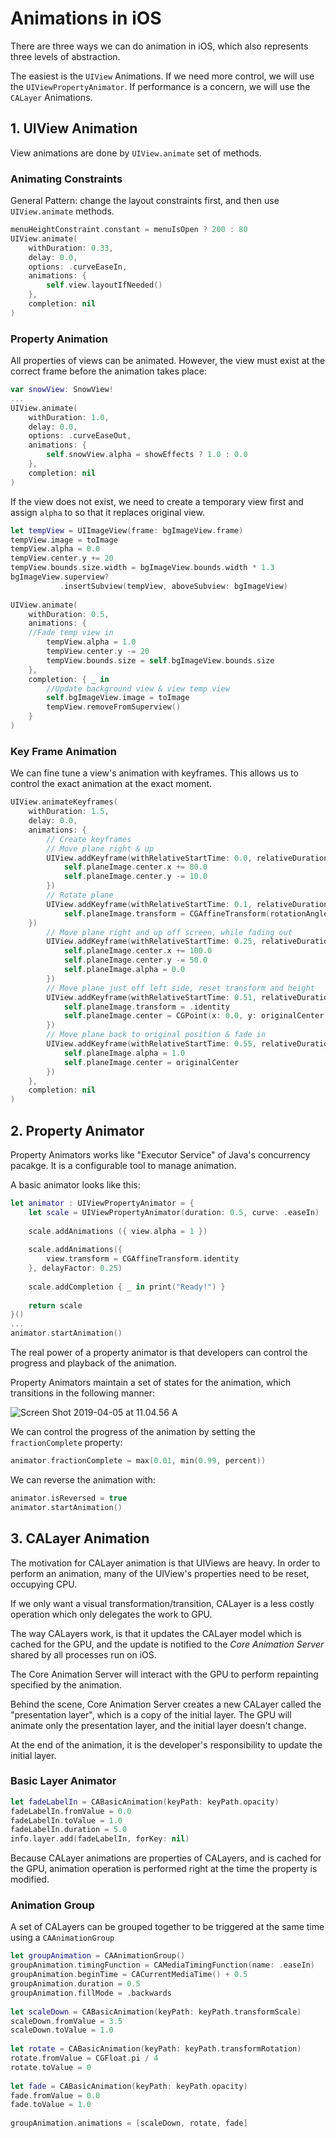 # Animations in iOS
There are three ways we can do animation in iOS, which also represents three levels of abstraction.

The easiest is the `UIView` Animations.
If we need more control, we will use the `UIViewPropertyAnimator`.
If performance is a concern, we will use the `CALayer` Animations.

## 1. UIView Animation
View animations are done by `UIView.animate` set of methods.

### Animating Constraints
General Pattern: change the layout constraints first, and then use `UIView.animate` methods.
```swift
menuHeightConstraint.constant = menuIsOpen ? 200 : 80
UIView.animate(
    withDuration: 0.33,
    delay: 0.0,
    options: .curveEaseIn,
    animations: {
        self.view.layoutIfNeeded()
    },
    completion: nil
)
```

### Property Animation
All properties of views can be animated. However, the view must exist at the correct frame before the animation takes place:
```swift
var snowView: SnowView!
...
UIView.animate(
    withDuration: 1.0,
    delay: 0.0,
    options: .curveEaseOut,
    animations: {
        self.snowView.alpha = showEffects ? 1.0 : 0.0
    },
    completion: nil
)
```
If the view does not exist, we need to create a temporary view first and assign `alpha` to so that it replaces original view.
```swift
let tempView = UIImageView(frame: bgImageView.frame)
tempView.image = toImage
tempView.alpha = 0.0
tempView.center.y += 20
tempView.bounds.size.width = bgImageView.bounds.width * 1.3
bgImageView.superview?
           .insertSubview(tempView, aboveSubview: bgImageView)
    
UIView.animate(
    withDuration: 0.5,
    animations: {
    //Fade temp view in
        tempView.alpha = 1.0
        tempView.center.y -= 20
        tempView.bounds.size = self.bgImageView.bounds.size
    },
    completion: { _ in
        //Update background view & view temp view
        self.bgImageView.image = toImage
        tempView.removeFromSuperview()
    }
)
```

### Key Frame Animation
We can fine tune a view's animation with keyframes. This allows us to control the exact animation at the exact moment.
```swift
UIView.animateKeyframes(
    withDuration: 1.5,
    delay: 0.0,
    animations: {
        // Create keyframes
        // Move plane right & up
        UIView.addKeyframe(withRelativeStartTime: 0.0, relativeDuration: 0.25, animations: {
            self.planeImage.center.x += 80.0
            self.planeImage.center.y -= 10.0
        })
        // Rotate plane
        UIView.addKeyframe(withRelativeStartTime: 0.1, relativeDuration: 0.4, animations: {
            self.planeImage.transform = CGAffineTransform(rotationAngle: -.pi / 8)
    })
        // Move plane right and up off screen, while fading out
        UIView.addKeyframe(withRelativeStartTime: 0.25, relativeDuration: 0.25, animations: {
            self.planeImage.center.x += 100.0
            self.planeImage.center.y -= 50.0
            self.planeImage.alpha = 0.0
        })
        // Move plane just off left side, reset transform and height
        UIView.addKeyframe(withRelativeStartTime: 0.51, relativeDuration: 0.01, animations: {
            self.planeImage.transform = .identity
            self.planeImage.center = CGPoint(x: 0.0, y: originalCenter.y)
        })
        // Move plane back to original position & fade in
        UIView.addKeyframe(withRelativeStartTime: 0.55, relativeDuration: 0.45, animations: {
            self.planeImage.alpha = 1.0
            self.planeImage.center = originalCenter
        })
    },
    completion: nil
)
```

## 2. Property Animator
Property Animators works like "Executor Service" of Java's concurrency pacakge. It is a configurable tool to manage animation.

A basic animator looks like this:
```swift
let animator : UIViewPropertyAnimator = {
    let scale = UIViewPropertyAnimator(duration: 0.5, curve: .easeIn)
    
    scale.addAnimations ({ view.alpha = 1 })
    
    scale.addAnimations({ 
        view.transform = CGAffineTransform.identity
    }, delayFactor: 0.25)
    
    scale.addCompletion { _ in print("Ready!") }
    
    return scale
}()
...
animator.startAnimation()
```

The real power of a property animator is that developers can control the progress and playback of the animation.

Property Animators maintain a set of states for the animation, which transitions in the following manner:

![Screen Shot 2019-04-05 at 11.04.56 A](media/15544173427304/Screen%20Shot%202019-04-05%20at%2011.04.56%20AM.png)

We can control the progress of the animation by setting the `fractionComplete` property:
```swift
animator.fractionComplete = max(0.01, min(0.99, percent))
```
We can reverse the animation with:
```swift
animator.isReversed = true
animator.startAnimation()
```

## 3. CALayer Animation
The motivation for CALayer animation is that UIViews are heavy. In order to perform an animation, many of the UIView's properties need to be reset, occupying CPU.

If we only want a visual transformation/transition, CALayer is a less costly operation which only delegates the work to GPU.

The way CALayers work, is that it updates the CALayer model which is cached for the GPU, and the update is notified to the *Core Animation Server* shared by all processes run on iOS.

The Core Animation Server will interact with the GPU to perform repainting specified by the animation.

Behind the scene, Core Animation Server creates a new CALayer called the "presentation layer", which is a copy of the initial layer. The GPU will animate only the presentation layer, and the initial layer doesn't change.

At the end of the animation, it is the developer's responsibility to update the initial layer. 


### Basic Layer Animator
```swift
let fadeLabelIn = CABasicAnimation(keyPath: keyPath.opacity)
fadeLabelIn.fromValue = 0.0
fadeLabelIn.toValue = 1.0
fadeLabelIn.duration = 5.0
info.layer.add(fadeLabelIn, forKey: nil)
```
Because CALayer animations are properties of CALayers, and is cached for the GPU, animation operation is performed right at the time the property is modified.

### Animation Group
A set of CALayers can be grouped together to be triggered at the same time using a `CAAnimationGroup`
```swift
let groupAnimation = CAAnimationGroup()
groupAnimation.timingFunction = CAMediaTimingFunction(name: .easeIn)
groupAnimation.beginTime = CACurrentMediaTime() + 0.5
groupAnimation.duration = 0.5
groupAnimation.fillMode = .backwards
    
let scaleDown = CABasicAnimation(keyPath: keyPath.transformScale)
scaleDown.fromValue = 3.5
scaleDown.toValue = 1.0
    
let rotate = CABasicAnimation(keyPath: keyPath.transformRotation)
rotate.fromValue = CGFloat.pi / 4
rotate.toValue = 0
    
let fade = CABasicAnimation(keyPath: keyPath.opacity)
fade.fromValue = 0.0
fade.toValue = 1.0
    
groupAnimation.animations = [scaleDown, rotate, fade]
```

